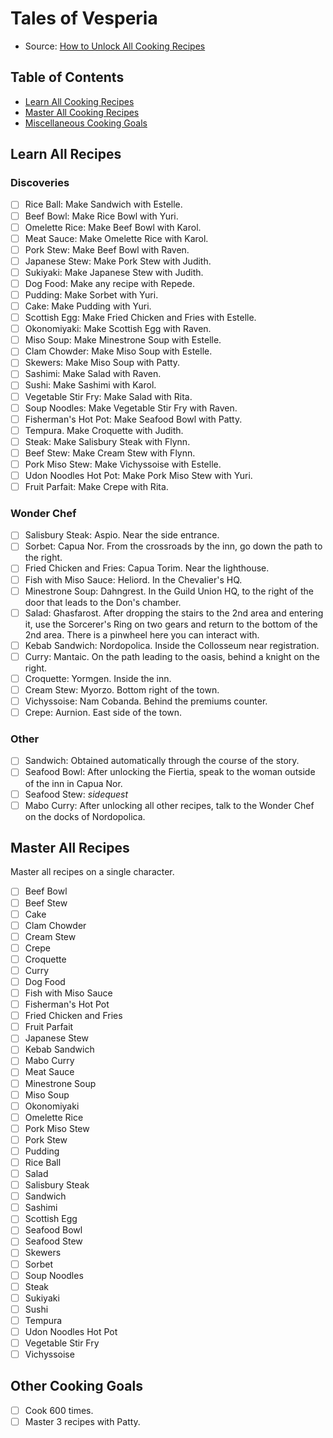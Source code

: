 # Tales of Vesperia
- Source: [How to Unlock All Cooking Recipes](https://steamcommunity.com/sharedfiles/filedetails/?id=1621018067)

## Table of Contents
- [Learn All Cooking Recipes](#learn-all-recipes)
- [Master All Cooking Recipes](#master-all-recipes)
- [Miscellaneous Cooking Goals](#other-cooking-goals)

## Learn All Recipes
### Discoveries
- [ ] Rice Ball: Make Sandwich with Estelle.
- [ ] Beef Bowl: Make Rice Bowl with Yuri.
- [ ] Omelette Rice: Make Beef Bowl with Karol.
- [ ] Meat Sauce: Make Omelette Rice with Karol.
- [ ] Pork Stew: Make Beef Bowl with Raven.
- [ ] Japanese Stew: Make Pork Stew with Judith.
- [ ] Sukiyaki: Make Japanese Stew with Judith.
- [ ] Dog Food: Make any recipe with Repede.
- [ ] Pudding: Make Sorbet with Yuri.
- [ ] Cake: Make Pudding with Yuri.
- [ ] Scottish Egg: Make Fried Chicken and Fries with Estelle.
- [ ] Okonomiyaki: Make Scottish Egg with Raven.
- [ ] Miso Soup: Make Minestrone Soup with Estelle.
- [ ] Clam Chowder: Make Miso Soup with Estelle.
- [ ] Skewers: Make Miso Soup with Patty.
- [ ] Sashimi: Make Salad with Raven.
- [ ] Sushi: Make Sashimi with Karol.
- [ ] Vegetable Stir Fry: Make Salad with Rita.
- [ ] Soup Noodles: Make Vegetable Stir Fry with Raven.
- [ ] Fisherman's Hot Pot: Make Seafood Bowl with Patty.
- [ ] Tempura. Make Croquette with Judith.
- [ ] Steak: Make Salisbury Steak with Flynn.
- [ ] Beef Stew: Make Cream Stew with Flynn.
- [ ] Pork Miso Stew: Make Vichyssoise with Estelle.
- [ ] Udon Noodles Hot Pot: Make Pork Miso Stew with Yuri. 
- [ ] Fruit Parfait: Make Crepe with Rita.

### Wonder Chef
- [ ] Salisbury Steak: Aspio. Near the side entrance.
- [ ] Sorbet: Capua Nor. From the crossroads by the inn, go down the path to the right.
- [ ] Fried Chicken and Fries: Capua Torim. Near the lighthouse.
- [ ] Fish with Miso Sauce: Heliord. In the Chevalier's HQ.
- [ ] Minestrone Soup: Dahngrest. In the Guild Union HQ, to the right of the door that leads to the Don's chamber.
- [ ] Salad: Ghasfarost. After dropping the stairs to the 2nd area and entering it, use the Sorcerer's Ring on two gears and return to the bottom of the 2nd area. There is a pinwheel here you can interact with.
- [ ] Kebab Sandwich: Nordopolica. Inside the Collosseum near registration.
- [ ] Curry: Mantaic. On the path leading to the oasis, behind a knight on the right.
- [ ] Croquette: Yormgen. Inside the inn.
- [ ] Cream Stew: Myorzo. Bottom right of the town.
- [ ] Vichyssoise: Nam Cobanda. Behind the premiums counter.
- [ ] Crepe: Aurnion. East side of the town.

### Other
- [ ] Sandwich: Obtained automatically through the course of the story.
- [ ] Seafood Bowl: After unlocking the Fiertia, speak to the woman outside of the inn in Capua Nor.
- [ ] Seafood Stew: *sidequest*
- [ ] Mabo Curry: After unlocking all other recipes, talk to the Wonder Chef on the docks of Nordopolica.

## Master All Recipes

Master all recipes on a single character.

- [ ] Beef Bowl
- [ ] Beef Stew
- [ ] Cake
- [ ] Clam Chowder
- [ ] Cream Stew
- [ ] Crepe
- [ ] Croquette
- [ ] Curry
- [ ] Dog Food
- [ ] Fish with Miso Sauce
- [ ] Fisherman's Hot Pot
- [ ] Fried Chicken and Fries
- [ ] Fruit Parfait
- [ ] Japanese Stew
- [ ] Kebab Sandwich
- [ ] Mabo Curry
- [ ] Meat Sauce
- [ ] Minestrone Soup
- [ ] Miso Soup
- [ ] Okonomiyaki
- [ ] Omelette Rice
- [ ] Pork Miso Stew
- [ ] Pork Stew
- [ ] Pudding
- [ ] Rice Ball
- [ ] Salad
- [ ] Salisbury Steak
- [ ] Sandwich
- [ ] Sashimi
- [ ] Scottish Egg
- [ ] Seafood Bowl
- [ ] Seafood Stew
- [ ] Skewers
- [ ] Sorbet
- [ ] Soup Noodles
- [ ] Steak
- [ ] Sukiyaki
- [ ] Sushi
- [ ] Tempura
- [ ] Udon Noodles Hot Pot
- [ ] Vegetable Stir Fry
- [ ] Vichyssoise

## Other Cooking Goals
- [ ] Cook 600 times.
- [ ] Master 3 recipes with Patty.
